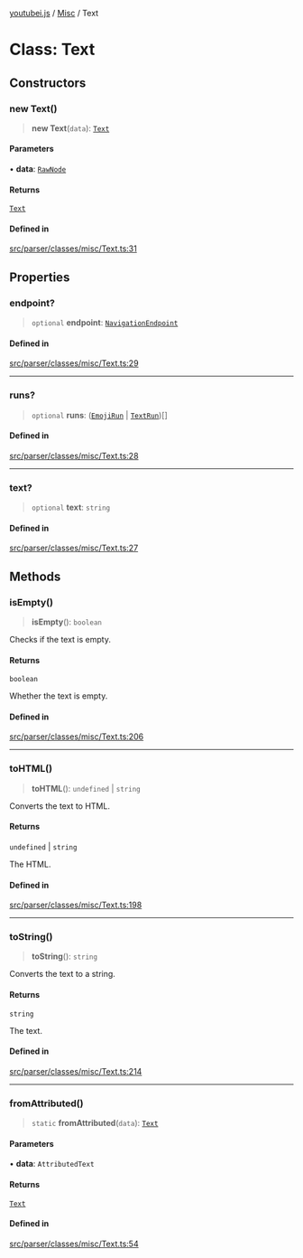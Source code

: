 [youtubei.js](../../../README.md) / [Misc](../README.md) / Text

# Class: Text

## Constructors

### new Text()

> **new Text**(`data`): [`Text`](Text.md)

#### Parameters

• **data**: [`RawNode`](../../APIResponseTypes/type-aliases/RawNode.md)

#### Returns

[`Text`](Text.md)

#### Defined in

[src/parser/classes/misc/Text.ts:31](https://github.com/LuanRT/YouTube.js/blob/e54e499ff553dab51e6d9d1aebc090b50fec29ba/src/parser/classes/misc/Text.ts#L31)

## Properties

### endpoint?

> `optional` **endpoint**: [`NavigationEndpoint`](../../YTNodes/classes/NavigationEndpoint.md)

#### Defined in

[src/parser/classes/misc/Text.ts:29](https://github.com/LuanRT/YouTube.js/blob/e54e499ff553dab51e6d9d1aebc090b50fec29ba/src/parser/classes/misc/Text.ts#L29)

***

### runs?

> `optional` **runs**: ([`EmojiRun`](EmojiRun.md) \| [`TextRun`](TextRun.md))[]

#### Defined in

[src/parser/classes/misc/Text.ts:28](https://github.com/LuanRT/YouTube.js/blob/e54e499ff553dab51e6d9d1aebc090b50fec29ba/src/parser/classes/misc/Text.ts#L28)

***

### text?

> `optional` **text**: `string`

#### Defined in

[src/parser/classes/misc/Text.ts:27](https://github.com/LuanRT/YouTube.js/blob/e54e499ff553dab51e6d9d1aebc090b50fec29ba/src/parser/classes/misc/Text.ts#L27)

## Methods

### isEmpty()

> **isEmpty**(): `boolean`

Checks if the text is empty.

#### Returns

`boolean`

Whether the text is empty.

#### Defined in

[src/parser/classes/misc/Text.ts:206](https://github.com/LuanRT/YouTube.js/blob/e54e499ff553dab51e6d9d1aebc090b50fec29ba/src/parser/classes/misc/Text.ts#L206)

***

### toHTML()

> **toHTML**(): `undefined` \| `string`

Converts the text to HTML.

#### Returns

`undefined` \| `string`

The HTML.

#### Defined in

[src/parser/classes/misc/Text.ts:198](https://github.com/LuanRT/YouTube.js/blob/e54e499ff553dab51e6d9d1aebc090b50fec29ba/src/parser/classes/misc/Text.ts#L198)

***

### toString()

> **toString**(): `string`

Converts the text to a string.

#### Returns

`string`

The text.

#### Defined in

[src/parser/classes/misc/Text.ts:214](https://github.com/LuanRT/YouTube.js/blob/e54e499ff553dab51e6d9d1aebc090b50fec29ba/src/parser/classes/misc/Text.ts#L214)

***

### fromAttributed()

> `static` **fromAttributed**(`data`): [`Text`](Text.md)

#### Parameters

• **data**: `AttributedText`

#### Returns

[`Text`](Text.md)

#### Defined in

[src/parser/classes/misc/Text.ts:54](https://github.com/LuanRT/YouTube.js/blob/e54e499ff553dab51e6d9d1aebc090b50fec29ba/src/parser/classes/misc/Text.ts#L54)

